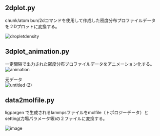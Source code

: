 ## 2dplot.py ##
chunk/atom bun/2dコマンドを使用して作成した密度分布プロファイルデータを２Dプロットに変換する。

![dropletdensity](https://github.com/naonao07/lammps_tool/assets/115482247/1820a7b3-22bf-43fc-a8e9-5dd902823667)
## 3dplot_animation.py ##
一定間隔で出力された密度分布プロファイルデータをアニメーション化する。
![animation](https://github.com/naonao07/lammps_tool/assets/115482247/a152152d-e09b-4b3e-b5d6-12bd64033f54)

元データ  
![untitled (2)](https://github.com/naonao07/lammps_tool/assets/115482247/5301d30b-55de-4d1c-9dfd-70d51c50d863)

## data2molfile.py ##

ligpargen で生成されるlammpsファイルをmolfile（トポロジーデータ）とsetting(力場パラメータ等)の２ファイルに変換する。

![image](https://github.com/naonao07/lammps_tool/assets/115482247/58eec0ae-445c-411b-af90-1b42ca85b21d)
